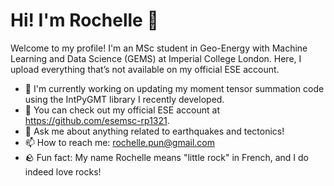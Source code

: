 # Hi! I'm Rochelle 👋

Welcome to my profile! I'm an MSc student in Geo-Energy with Machine Learning and Data Science (GEMS) at Imperial College London. Here, I upload everything that’s not available on my official ESE account.

- 🔭 I'm currently working on updating my moment tensor summation code using the IntPyGMT library I recently developed.
- 🌱 You can check out my official ESE account at https://github.com/esemsc-rp1321.
- 💬 Ask me about anything related to earthquakes and tectonics!
- 📫 How to reach me: rochelle.pun@gmail.com
- 🪨 Fun fact: My name Rochelle means "little rock" in French, and I do indeed love rocks!
